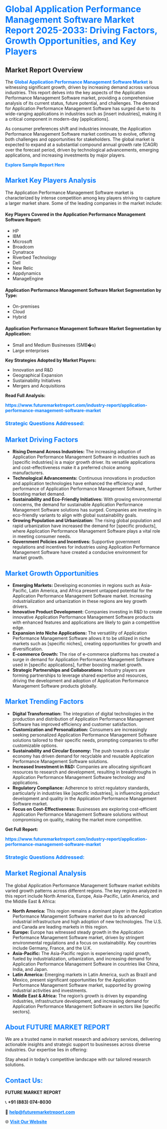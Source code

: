<h1 style="color: #007BFF;">Global Application Performance Management Software Market Report 2025-2033: Driving Factors, Growth Opportunities, and Key Players</h1>

<section id="overview">
<h2>Market Report Overview</h2>
<p>The <a href="https://www.futuremarketreport.com/industry-report/application-performance-management-software-market" style="color: #007BFF; text-decoration: none;"><strong>Global Application Performance Management Software Market</strong></a> is witnessing significant growth, driven by increasing demand across various industries. This report delves into the key aspects of the Application Performance Management Software market, providing a comprehensive analysis of its current status, future potential, and challenges. The demand for Application Performance Management Software has surged due to its wide-ranging applications in industries such as [insert industries], making it a critical component in modern-day [applications].</p>
<p>As consumer preferences shift and industries innovate, the Application Performance Management Software market continues to evolve, offering both challenges and opportunities for stakeholders. The global market is expected to expand at a substantial compound annual growth rate (CAGR) over the forecast period, driven by technological advancements, emerging applications, and increasing investments by major players.</p>
</section>

<section id="overview">
<p><a href="https://www.futuremarketreport.com/request-sample/reportId=55499" style="color: #007BFF; text-decoration: none;"><strong>Explore Sample Report Here</strong></a></p>
</section>

<section id="key-players">
<h2 style="color: #007BFF;">Market Key Players Analysis</h2>
<p>The Application Performance Management Software market is characterized by intense competition among key players striving to capture a larger market share. Some of the leading companies in the market include:</p>
<h4>Key Players Covered in the Application Performance Management Software Report:</h4>
<ul><li>HP</li><li>IBM</li><li>Microsoft</li><li>Broadcom</li><li>Dynatrace</li><li>Riverbed Technology</li><li>Dell</li><li>New Relic</li><li>Appdynamics</li><li>ManageEngine</li></ul>
<h4>Application Performance Management Software Market Segmentation by Type:</h4>
<ul><li>On-premises</li><li>Cloud</li><li>Hybrid</li></ul>

<h4>Application Performance Management Software Market Segmentation by Application:</h4>
<ul><li>Small and Medium Businesses (SMB�s)</li><li>Large enterprises</li></ul>
<p><strong>Key Strategies Adopted by Market Players:</strong></p>
<ul>
<li>Innovation and R&D</li>
<li>Geographical Expansion</li>
<li>Sustainability Initiatives</li>
<li>Mergers and Acquisitions</li>
</ul>
</section>

<section>
<p><strong>Read Full Analysis: </strong></p><a href="https://www.futuremarketreport.com/industry-report/application-performance-management-software-market" style="color: #007BFF; text-decoration: none;"><strong>https://www.futuremarketreport.com/industry-report/application-performance-management-software-market</strong></a>
<h3 style="color: #007BFF;">Strategic Questions Addressed:</h3>
</section>

<section id="driving-factors">
<h2 style="color: #007BFF;">Market Driving Factors</h2>
<ul>
<li><strong>Rising Demand Across Industries:</strong> The increasing adoption of Application Performance Management Software in industries such as [specific industries] is a major growth driver. Its versatile applications and cost-effectiveness make it a preferred choice among manufacturers.</li>
<li><strong>Technological Advancements:</strong> Continuous innovations in production and application technologies have enhanced the efficiency and performance of Application Performance Management Software, further boosting market demand.</li>
<li><strong>Sustainability and Eco-Friendly Initiatives:</strong> With growing environmental concerns, the demand for sustainable Application Performance Management Software solutions has surged. Companies are investing in eco-friendly variants to align with global sustainability goals.</li>
<li><strong>Growing Population and Urbanization:</strong> The rising global population and rapid urbanization have increased the demand for [specific products], where Application Performance Management Software plays a vital role in meeting consumer needs.</li>
<li><strong>Government Policies and Incentives:</strong> Supportive government regulations and incentives for industries using Application Performance Management Software have created a conducive environment for market growth.</li>
</ul>
</section>

<section id="growth-opportunities">
<h2 style="color: #007BFF;">Market Growth Opportunities</h2>
<ul>
<li><strong>Emerging Markets:</strong> Developing economies in regions such as Asia-Pacific, Latin America, and Africa present untapped potential for the Application Performance Management Software market. Increasing industrialization and urbanization in these regions are key growth drivers.</li>
<li><strong>Innovative Product Development:</strong> Companies investing in R&D to create innovative Application Performance Management Software products with enhanced features and applications are likely to gain a competitive edge.</li>
<li><strong>Expansion into Niche Applications:</strong> The versatility of Application Performance Management Software allows it to be utilized in niche markets such as [specific niches], creating opportunities for growth and diversification.</li>
<li><strong>E-commerce Growth:</strong> The rise of e-commerce platforms has created a surge in demand for Application Performance Management Software used in [specific applications], further boosting market growth.</li>
<li><strong>Strategic Partnerships and Collaborations:</strong> Industry players are forming partnerships to leverage shared expertise and resources, driving the development and adoption of Application Performance Management Software products globally.</li>
</ul>
</section>

<section id="trending-factors">
<h2 style="color: #007BFF;">Market Trending Factors</h2>
<ul>
<li><strong>Digital Transformation:</strong> The integration of digital technologies in the production and distribution of Application Performance Management Software has improved efficiency and customer satisfaction.</li>
<li><strong>Customization and Personalization:</strong> Consumers are increasingly seeking personalized Application Performance Management Software solutions tailored to their specific needs, prompting companies to offer customizable options.</li>
<li><strong>Sustainability and Circular Economy:</strong> The push towards a circular economy has driven demand for recyclable and reusable Application Performance Management Software solutions.</li>
<li><strong>Increased Investment in R&D:</strong> Companies are allocating significant resources to research and development, resulting in breakthroughs in Application Performance Management Software technology and applications.</li>
<li><strong>Regulatory Compliance:</strong> Adherence to strict regulatory standards, particularly in industries like [specific industries], is influencing product development and quality in the Application Performance Management Software market.</li>
<li><strong>Focus on Cost-Effectiveness:</strong> Businesses are exploring cost-efficient Application Performance Management Software solutions without compromising on quality, making the market more competitive.</li>
</ul>
</section>

<section>
<p><strong>Get Full Report: </strong></p><a href="https://www.futuremarketreport.com/industry-report/application-performance-management-software-market" style="color: #007BFF; text-decoration: none;"><strong>https://www.futuremarketreport.com/industry-report/application-performance-management-software-market</strong></a>
<h3 style="color: #007BFF;">Strategic Questions Addressed:</h3>
</section>


<section id="regional-analysis">
<h2 style="color: #007BFF;">Market Regional Analysis</h2>
<p>The global Application Performance Management Software market exhibits varied growth patterns across different regions. The key regions analyzed in this report include North America, Europe, Asia-Pacific, Latin America, and the Middle East & Africa:</p>
<ul>
<li><strong>North America:</strong> This region remains a dominant player in the Application Performance Management Software market due to its advanced industrial infrastructure and high adoption of new technologies. The U.S. and Canada are leading markets in this region.</li>
<li><strong>Europe:</strong> Europe has witnessed steady growth in the Application Performance Management Software market, driven by stringent environmental regulations and a focus on sustainability. Key countries include Germany, France, and the U.K.</li>
<li><strong>Asia-Pacific:</strong> The Asia-Pacific region is experiencing rapid growth, fueled by industrialization, urbanization, and increasing demand for Application Performance Management Software in countries like China, India, and Japan.</li>
<li><strong>Latin America:</strong> Emerging markets in Latin America, such as Brazil and Mexico, present significant opportunities for the Application Performance Management Software market, supported by growing industrial activities and investments.</li>
<li><strong>Middle East & Africa:</strong> The region’s growth is driven by expanding industries, infrastructure development, and increasing demand for Application Performance Management Software in sectors like [specific sectors].</li>
</ul>
</section>

<footer>
<h2 style="color: #007BFF;">About FUTURE MARKET REPORT</h2>
<p>We are a trusted name in market research and advisory services, delivering actionable insights and strategic support to businesses across diverse industries. Our expertise lies in offering:</p>

<p>Stay ahead in today’s competitive landscape with our tailored research solutions.</p>

<h2 style="color: #007BFF;">Contact Us:</h2>
<p><strong>FUTURE MARKET REPORT</strong></p>
<p>📞 <strong>+91 (883) 074-8030</strong></p>
<p>📧 <strong><a href="mailto:help@futuremarketreport.com" style="color: #007BFF;">help@futuremarketreport.com</a></strong></p>
<p>🌐 <strong><a href="https://www.futuremarketreport.com/" style="color: #007BFF;">Visit Our Website</a></strong></p>
</footer>